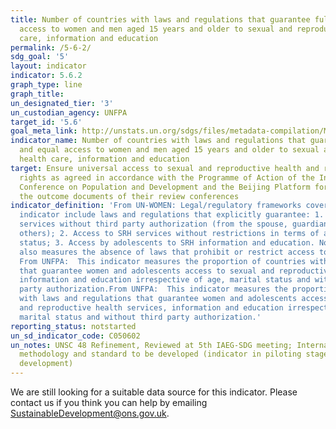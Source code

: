 ```yaml
---
title: Number of countries with laws and regulations that guarantee full and equal
  access to women and men aged 15 years and older to sexual and reproductive health
  care, information and education
permalink: /5-6-2/
sdg_goal: '5'
layout: indicator
indicator: 5.6.2
graph_type: line
graph_title:
un_designated_tier: '3'
un_custodian_agency: UNFPA
target_id: '5.6'
goal_meta_link: http://unstats.un.org/sdgs/files/metadata-compilation/Metadata-Goal-5.pdf
indicator_name: Number of countries with laws and regulations that guarantee full
  and equal access to women and men aged 15 years and older to sexual and reproductive
  health care, information and education
target: Ensure universal access to sexual and reproductive health and reproductive
  rights as agreed in accordance with the Programme of Action of the International
  Conference on Population and Development and the Beijing Platform for Action and
  the outcome documents of their review conferences
indicator_definition: 'From UN-WOMEN: Legal/regulatory frameworks covered by this
  indicator include laws and regulations that explicitly guarantee: 1. Access to SRH
  services without third party authorization (from the spouse, guardian, parents or
  others); 2. Access to SRH services without restrictions in terms of age and marital
  status; 3. Access by adolescents to SRH information and education. Note: the indicator
  also measures the absence of laws that prohibit or restrict access to SRH services
  From UNFPA:  This indicator measures the proportion of countries with laws and regulations
  that guarantee women and adolescents access to sexual and reproductive health services,
  information and education irrespective of age, marital status and without third
  party authorization.From UNFPA:  This indicator measures the proportion of countries
  with laws and regulations that guarantee women and adolescents access to sexual
  and reproductive health services, information and education irrespective of age,
  marital status and without third party authorization.'
reporting_status: notstarted
un_sd_indicator_code: C050602
un_notes: UNSC 48 Refinement, Reviewed at 5th IAEG-SDG meeting; Internationally agreed
  methodology and standard to be developed (indicator in piloting stage of methodology
  development)
---
```


We are still looking for a suitable data source for this indicator. Please contact us if you think you can help by emailing <a href="mailto:SustainableDevelopment@ons.gov.uk">SustainableDevelopment@ons.gov.uk</a>.


